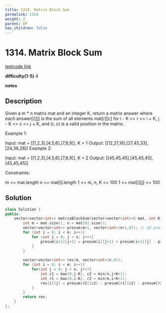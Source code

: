 ```yaml
---
title: 1314. Matrix Block Sum
permalink: 1314
weight: 2
parent: DP
has_children: false
---
```

# 1314. Matrix Block Sum
[leetcode link](https://leetcode.com/problems/matrix-block-sum/)

**difficulty(1-5)** 
4

**notes**   


## Description
Given a m * n matrix mat and an integer K, return a matrix answer where each answer[i][j] is the sum of all elements mat[r][c] for i - K <= r <= i + K, j - K <= c <= j + K, and (r, c) is a valid position in the matrix.
 

Example 1:

Input: mat = [[1,2,3],[4,5,6],[7,8,9]], K = 1
Output: [[12,21,16],[27,45,33],[24,39,28]]
Example 2:

Input: mat = [[1,2,3],[4,5,6],[7,8,9]], K = 2
Output: [[45,45,45],[45,45,45],[45,45,45]]
 

Constraints:

m == mat.length
n == mat[i].length
1 <= m, n, K <= 100
1 <= mat[i][j] <= 100

## Solution
```c++
class Solution {
public:
    vector<vector<int>> matrixBlockSum(vector<vector<int>>& mat, int K) {
        int m = mat.size(), n = mat[0].size();
        vector<vector<int>> presum(m+1, vector<int>(n+1,0)); // 2d prefix sum
        for (int i = 0; i < m; i++){
            for (int j = 0; j < n; j++){
                presum[i+1][j+1] = presum[i][j+1] + presum[i+1][j] - presum[i][j] + mat[i][j];
            }
        }
        
        vector<vector<int>> res(m, vector<int>(n,0));
        for (int i = 0; i < m; i++){
            for(int j = 0; j < n; j++){
                int c1 = max(0,j-K), c2 = min(n,j+K+1);
                int r1 = max(0,i-K), r2 = min(m,i+K+1);
                res[i][j] = presum[r2][c2] - presum[r1][c2] - presum[r2][c1] + presum[r1][c1];
            }
        }
        return res;        
    }
};
```

<!-- 
Default label
{: .label }

Blue label
{: .label .label-blue }

Stable
{: .label .label-green }

New release
{: .label .label-purple }

Coming soon
{: .label .label-yellow }

Deprecated
{: .label .label-red } -->
